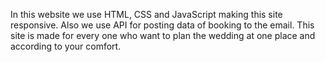 In this website we use HTML, CSS and JavaScript making this site responsive. Also we use API for posting data of booking to the email. This site is made for every one who want to plan the wedding at one place and according to your comfort.
